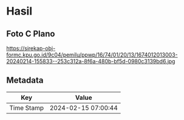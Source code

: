 # Hasil

## Foto C Plano

https://sirekap-obj-formc.kpu.go.id/9c04/pemilu/ppwp/16/74/01/20/13/1674012013003-20240214-155833--253c312a-8f6a-480b-bf5d-0980c3139bd6.jpg


## Metadata

| Key        | Value               |
| ---------- | ------------------- |
| Time Stamp | 2024-02-15 07:00:44 |



